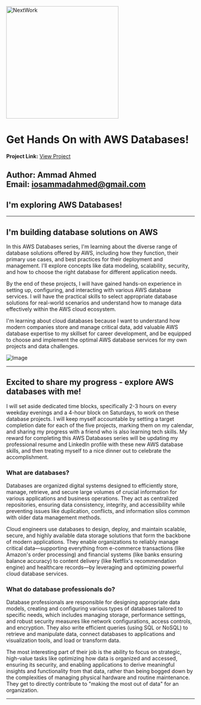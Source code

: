 <img src="https://cdn.prod.website-files.com/677c400686e724409a5a7409/6790ad949cf622dc8dcd9fe4_nextwork-logo-leather.svg" alt="NextWork" width="300" />

# Get Hands On with AWS Databases!

**Project Link:** [View Project](http://learn.nextwork.org/projects/aws-databases-intro)

**Author:** Ammad Ahmed  
**Email:** iosammadahmed@gmail.com
---

## I'm exploring AWS Databases!


---

## I'm building database solutions on AWS

In this AWS Databases series, I'm learning about the diverse range of database solutions offered by AWS, including how they function, their primary use cases, and best practices for their deployment and management. I'll explore concepts like data modeling, scalability, security, and how to choose the right database for different application needs.

By the end of these projects, I will have gained hands-on experience in setting up, configuring, and interacting with various AWS database services. I will have the practical skills to select appropriate database solutions for real-world scenarios and understand how to manage data effectively within the AWS cloud ecosystem.

I'm learning about cloud databases because I want to understand how modern companies store and manage critical data, add valuable AWS database expertise to my skillset for career development, and be equipped to choose and implement the optimal AWS database services for my own projects and data challenges.

![Image](http://learn.nextwork.org/inspired_gold_shy_gazelle/uploads/aws-databases-intro_a1b2c3d4)

---

## Excited to share my progress - explore AWS databases with me!

I will set aside dedicated time blocks, specifically 2-3 hours on every weekday evenings and a 4-hour block on Saturdays, to work on these database projects. I will keep myself accountable by setting a target completion date for each of the five projects, marking them on my calendar, and sharing my progress with a friend who is also learning tech skills. My reward for completing this AWS Databases series will be updating my professional resume and LinkedIn profile with these new AWS database skills, and then treating myself to a nice dinner out to celebrate the accomplishment.

### What are databases?

Databases are organized digital systems designed to efficiently store, manage, retrieve, and secure large volumes of crucial information for various applications and business operations. They act as centralized repositories, ensuring data consistency, integrity, and accessibility while preventing issues like duplication, conflicts, and information silos common with older data management methods.

Cloud engineers use databases to design, deploy, and maintain scalable, secure, and highly available data storage solutions that form the backbone of modern applications. They enable organizations to reliably manage critical data—supporting everything from e-commerce transactions (like Amazon's order processing) and financial systems (like banks ensuring balance accuracy) to content delivery (like Netflix's recommendation engine) and healthcare records—by leveraging and optimizing powerful cloud database services.

### What do database professionals do?

Database professionals are responsible for designing appropriate data models, creating and configuring various types of databases tailored to specific needs, which includes managing storage, performance settings, and robust security measures like network configurations, access controls, and encryption. They also write efficient queries (using SQL or NoSQL) to retrieve and manipulate data, connect databases to applications and visualization tools, and load or transform data.

The most interesting part of their job is the ability to focus on strategic, high-value tasks like optimizing how data is organized and accessed, ensuring its security, and enabling applications to derive meaningful insights and functionality from that data, rather than being bogged down by the complexities of managing physical hardware and routine maintenance. They get to directly contribute to "making the most out of data" for an organization.

---
